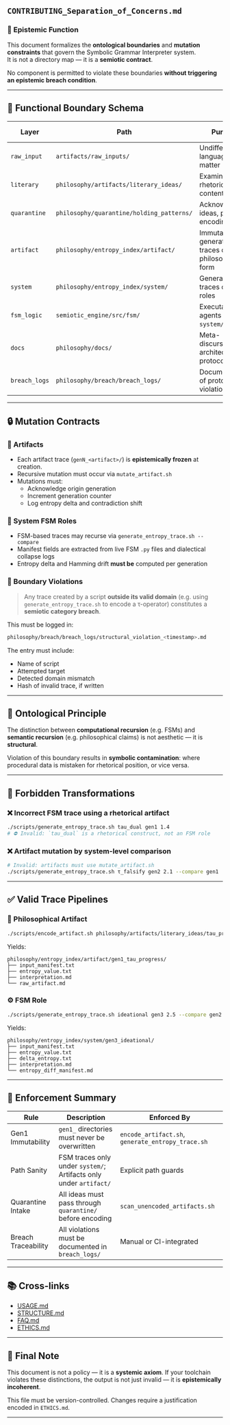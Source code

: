 ## `CONTRIBUTING_Separation_of_Concerns.md`

### 🧭 Epistemic Function

This document formalizes the **ontological boundaries** and **mutation constraints** that govern the Symbolic Grammar Interpreter system.  
It is not a directory map — it is a **semiotic contract**.

No component is permitted to violate these boundaries **without triggering an epistemic breach condition**.

---

## 🔁 Functional Boundary Schema

| Layer         | Path                                        | Purpose                                           | Mutation Rule         | Access Control                           |
|---------------|---------------------------------------------|--------------------------------------------------|------------------------|-------------------------------------------|
| `raw_input`   | `artifacts/raw_inputs/`                    | Undifferentiated language matter                 | Mutable                | Manually managed                         |
| `literary`    | `philosophy/artifacts/literary_ideas/`     | Examined rhetorical content                      | Mutable (pre-trace)    | Intake-only via `scan_unencoded_artifacts.sh` |
| `quarantine`  | `philosophy/quarantine/holding_patterns/`  | Acknowledged ideas, pending encoding             | Mutable                | Manual review / encode-triggered         |
| `artifact`    | `philosophy/entropy_index/artifact/`       | Immutable generational traces of philosophical form | Append-only per gen    | `encode_artifact.sh` / `mutate_artifact.sh` |
| `system`      | `philosophy/entropy_index/system/`         | Generational traces of FSM roles                 | Recursive + Driftable  | `generate_entropy_trace.sh`              |
| `fsm_logic`   | `semiotic_engine/src/fsm/`                 | Executable agents for `system/` roles            | Editable with validation | Direct `.py` or CI-integrated scripts    |
| `docs`        | `philosophy/docs/`                         | Meta-discursive architecture & protocols         | Append-only (curated)  | `init_docs.sh` or manual commit          |
| `breach_logs` | `philosophy/breach/breach_logs/`           | Documentation of protocol violations             | Append-only            | Manual or automated breach triggers      |

---

## 🔒 Mutation Contracts

### 🔸 Artifacts

- Each artifact trace (`genN_<artifact>/`) is **epistemically frozen** at creation.
- Recursive mutation must occur via `mutate_artifact.sh`
- Mutations must:
  - Acknowledge origin generation
  - Increment generation counter
  - Log entropy delta and contradiction shift

### 🔸 System FSM Roles

- FSM-based traces may recurse via `generate_entropy_trace.sh --compare`
- Manifest fields are extracted from live FSM `.py` files and dialectical collapse logs
- Entropy delta and Hamming drift **must be** computed per generation

### 🔸 Boundary Violations

> Any trace created by a script **outside its valid domain** (e.g. using `generate_entropy_trace.sh` to encode a τ-operator) constitutes a **semiotic category breach**.

This must be logged in:

```bash
philosophy/breach/breach_logs/structural_violation_<timestamp>.md
```

The entry must include:

- Name of script
- Attempted target
- Detected domain mismatch
- Hash of invalid trace, if written

---

## 🧠 Ontological Principle

The distinction between **computational recursion** (e.g. FSMs) and **semantic recursion** (e.g. philosophical claims) is not aesthetic — it is **structural**.

Violation of this boundary results in **symbolic contamination**: where procedural data is mistaken for rhetorical position, or vice versa.

---

## 🚨 Forbidden Transformations

### ❌ Incorrect FSM trace using a rhetorical artifact

```bash
./scripts/generate_entropy_trace.sh tau_dual gen1 1.4
# ⛔ Invalid: `tau_dual` is a rhetorical construct, not an FSM role
```

### ❌ Artifact mutation by system-level comparison

```bash
# Invalid: artifacts must use mutate_artifact.sh
./scripts/generate_entropy_trace.sh τ_falsify gen2 2.1 --compare gen1
```

---

## ✅ Valid Trace Pipelines

### 📜 Philosophical Artifact

```bash
./scripts/encode_artifact.sh philosophy/artifacts/literary_ideas/tau_progress.md
```

Yields:

```
philosophy/entropy_index/artifact/gen1_tau_progress/
├── input_manifest.txt
├── entropy_value.txt
├── interpretation.md
└── raw_artifact.md
```

### ⚙️ FSM Role

```bash
./scripts/generate_entropy_trace.sh ideational gen3 2.5 --compare gen2
```

Yields:

```
philosophy/entropy_index/system/gen3_ideational/
├── input_manifest.txt
├── entropy_value.txt
├── delta_entropy.txt
├── interpretation.md
└── entropy_diff_manifest.md
```

---

## 🧩 Enforcement Summary

| Rule | Description | Enforced By |
|------|-------------|-------------|
| Gen1 Immutability | `gen1_` directories must never be overwritten | `encode_artifact.sh`, `generate_entropy_trace.sh` |
| Path Sanity | FSM traces only under `system/`; Artifacts only under `artifact/` | Explicit path guards |
| Quarantine Intake | All ideas must pass through `quarantine/` before encoding | `scan_unencoded_artifacts.sh` |
| Breach Traceability | All violations must be documented in `breach_logs/` | Manual or CI-integrated |

---

## 📚 Cross-links

- [USAGE.md](USAGE.md)
- [STRUCTURE.md](STRUCTURE.md)
- [FAQ.md](FAQ.md)
- [ETHICS.md](ETHICS.md)

---

## 🧬 Final Note

This document is not a policy — it is a **systemic axiom**. If your toolchain violates these distinctions, the output is not just invalid — it is **epistemically incoherent**.

This file must be version-controlled. Changes require a justification encoded in `ETHICS.md`.

---
